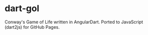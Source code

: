 # dart-gol
Conway's Game of Life written in AngularDart. Ported to JavaScript (dart2js) for GitHub Pages.

